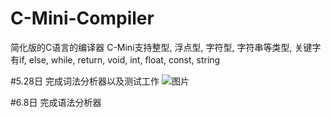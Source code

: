 # C-Mini-Compiler
简化版的C语言的编译器
C-Mini支持整型, 浮点型, 字符型, 字符串等类型, 关键字有if, else, while, return, void, int, float, const, string

#5.28日
  完成词法分析器以及测试工作
  ![图片](http://a.picphotos.baidu.com/album/s%3D1100%3Bq%3D90/sign=e50553e0e0dde711e3d247f797dff56a/3812b31bb051f819b67fe0afdfb44aed2f73e7f9.jpg)

#6.8日
  完成语法分析器
